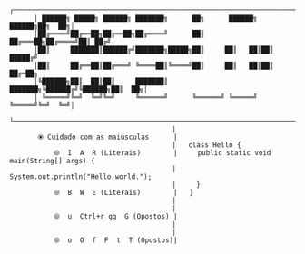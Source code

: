           ┌───────────────────────────────────────────────────────────────────────┐
          │ ██████╗ █████╗ ██████╗ ███████╗      ██╗      ██████╗  ██████╗██╗  ██╗│
          │██╔════╝██╔══██╗██╔══██╗██╔════╝      ██║     ██╔═══██╗██╔════╝██║ ██╔╝│
          │██║     ███████║██████╔╝███████╗█████╗██║     ██║   ██║██║     █████╔╝ │
          │██║     ██╔══██║██╔═══╝ ╚════██║╚════╝██║     ██║   ██║██║     ██╔═██╗ │
          │╚██████╗██║  ██║██║     ███████║      ███████╗╚██████╔╝╚██████╗██║  ██╗│
          │ ╚═════╝╚═╝  ╚═╝╚═╝     ╚══════╝      ╚══════╝ ╚═════╝  ╚═════╝╚═╝  ╚═╝│
          └───────────────────────────────────────────────────────────────────────┘
                                            |
           ⦿ Cuidado com as maiúsculas      |
                                            |   class Hello {                               
               ⦾  I  A  R (Literais)        |     public static void main(String[] args) {
                                            |       System.out.println("Hello world."); 
                                            |     }                                       
               ⦾  B  W  E (Literais)        |   }                                           
                                            |
                                            |
               ⦾  u  Ctrl+r gg  G (Opostos) |
                                            |
                                            |
               ⦾  o  O  f  F  t  T (Opostos)|
